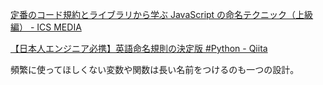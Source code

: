 [定番のコード規約とライブラリから学ぶ JavaScript の命名テクニック（上級編） - ICS MEDIA](https://ics.media/entry/220929/)

[【日本人エンジニア必携】英語命名規則の決定版 #Python - Qiita](https://qiita.com/hironori_narita/items/4b06db0953053d41c4a0)

頻繁に使ってほしくない変数や関数は長い名前をつけるのも一つの設計。
